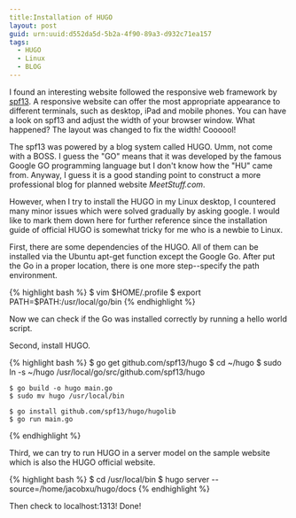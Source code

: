 ```yaml
---
title:Installation of HUGO
layout: post
guid: urn:uuid:d552da5d-5b2a-4f90-89a3-d932c71ea157
tags:
  - HUGO
  - Linux
  - BLOG
---
```


I found an interesting website followed the responsive web framework by [spf13](http://spf13.com). A responsive website can offer the most appropriate appearance to different terminals, such as desktop, iPad and mobile phones. You can have a look on spf13 and adjust the width of your browser window. What happened? The layout was changed to fix the width! Coooool!

The spf13 was powered by a blog system called HUGO. Umm, not come with a BOSS. I guess the "GO" means that it was developed by the famous Google GO programming language but I don't know how the "HU" came from. Anyway, I guess it is a good standing point to construct a more professional blog for planned website *MeetStuff.com*.

However, when I try to install the HUGO in my Linux desktop, I countered many minor issues which were solved gradually by asking google. I would like to mark them down here for further reference since the installation guide of official HUGO is somewhat tricky for me who is a newbie to Linux.

First, there are some dependencies of the HUGO. All of them can be installed via the Ubuntu apt-get function except the Google Go. After put the Go in a proper location, there is one more step--specify the path environment.

{% highlight bash %}
    $ vim $HOME/.profile 
    $ export PATH=$PATH:/usr/local/go/bin 
{% endhighlight %}

Now we can check if the Go was installed correctly by running a hello world script.

Second, install HUGO.

{% highlight bash %}
    $ go get github.com/spf13/hugo 
    $ cd ~/hugo 
    $ sudo ln -s ~/hugo /usr/local/go/src/github.com/spf13/hugo 

    $ go build -o hugo main.go 
    $ sudo mv hugo /usr/local/bin 

    $ go install github.com/spf13/hugo/hugolib 
    $ go run main.go 
{% endhighlight %}

Third, we can try to run HUGO in a server model on the sample website which is also the HUGO official website.

{% highlight bash %}
    $ cd /usr/local/bin 
    $ hugo server --source=/home/jacobxu/hugo/docs 
{% endhighlight %}

Then check to localhost:1313! Done!


